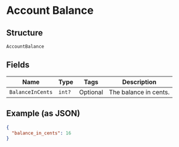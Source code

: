
# Account Balance

## Structure

`AccountBalance`

## Fields

| Name | Type | Tags | Description |
|  --- | --- | --- | --- |
| `BalanceInCents` | `int?` | Optional | The balance in cents. |

## Example (as JSON)

```json
{
  "balance_in_cents": 16
}
```

